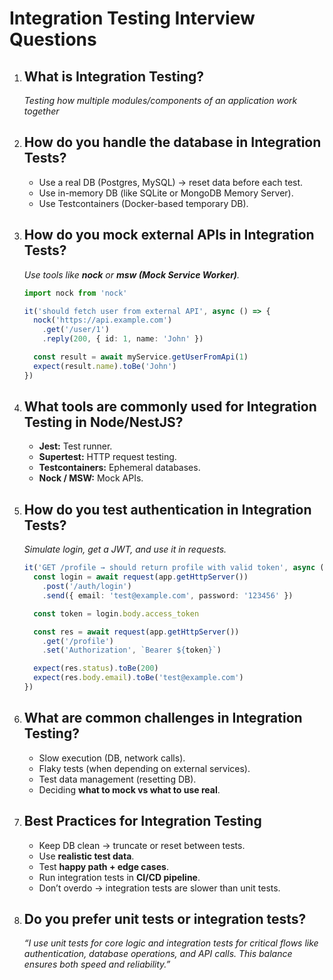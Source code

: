 # Integration Testing Interview Questions

1. ## **What is Integration Testing?**

   _Testing how multiple modules/components of an application work together_

2. ## **How do you handle the database in Integration Tests?**

   - Use a real DB (Postgres, MySQL) → reset data before each test.
   - Use in-memory DB (like SQLite or MongoDB Memory Server).
   - Use Testcontainers (Docker-based temporary DB).

3. ## **How do you mock external APIs in Integration Tests?**

   _Use tools like **nock** or **msw (Mock Service Worker)**._

   ```ts
   import nock from 'nock'

   it('should fetch user from external API', async () => {
     nock('https://api.example.com')
       .get('/user/1')
       .reply(200, { id: 1, name: 'John' })

     const result = await myService.getUserFromApi(1)
     expect(result.name).toBe('John')
   })
   ```

4. ## **What tools are commonly used for Integration Testing in Node/NestJS?**

   - **Jest:** Test runner.
   - **Supertest:** HTTP request testing.
   - **Testcontainers:** Ephemeral databases.
   - **Nock / MSW:** Mock APIs.

5. ## **How do you test authentication in Integration Tests?**

   _Simulate login, get a JWT, and use it in requests._

   ```ts
   it('GET /profile → should return profile with valid token', async () => {
     const login = await request(app.getHttpServer())
       .post('/auth/login')
       .send({ email: 'test@example.com', password: '123456' })

     const token = login.body.access_token

     const res = await request(app.getHttpServer())
       .get('/profile')
       .set('Authorization', `Bearer ${token}`)

     expect(res.status).toBe(200)
     expect(res.body.email).toBe('test@example.com')
   })
   ```

6. ## **What are common challenges in Integration Testing?**

   - Slow execution (DB, network calls).
   - Flaky tests (when depending on external services).
   - Test data management (resetting DB).
   - Deciding **what to mock vs what to use real**.

7. ## **Best Practices for Integration Testing**

   - Keep DB clean → truncate or reset between tests.
   - Use **realistic test data**.
   - Test **happy path + edge cases**.
   - Run integration tests in **CI/CD pipeline**.
   - Don’t overdo → integration tests are slower than unit tests.

8. ## **Do you prefer unit tests or integration tests?**

   _“I use unit tests for core logic and integration tests for critical flows
   like authentication, database operations, and API calls. This balance ensures
   both speed and reliability.”_
